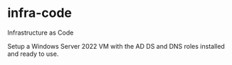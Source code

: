# infra-code
Infrastructure as Code

Setup a Windows Server 2022 VM with the AD DS and DNS roles installed and ready to use.